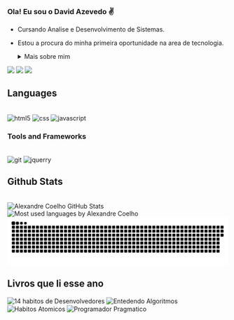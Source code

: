 
### Ola! Eu sou o David Azevedo ✌️
- Cursando Analise e Desenvolvimento de Sistemas.
- Estou a procura do minha primeira oportunidade na area de tecnologia.

   <details>
  <summary> Mais sobre mim</summary>

  - Atualmente estou em uma transição de carreira, saindo da área de enfermagem para o campo da tecnologia. Tenho 24 anos e possuo habilidades intermediárias em inglês e básicas em italiano. Estou empolgado para aplicar minha experiência em cuidado e atenção aos detalhes na área de tecnologia, especialmente em desenvolvimento de software e TI.
    
</details>


<div> 
  <a href="#" target="_blank"><img src="https://img.shields.io/badge/Portfolio-%23000000.svg?style=for-the-badge&logo=firefox&logoColor=#FF7139" target="_blank"></a>
  <a href="https://www.instagram.com/david.azvdo/" target="_blank"><img src="https://img.shields.io/badge/-Instagram-%23E4405F?style=for-the-badge&logo=instagram&logoColor=white" target="_blank"></a>
  <a href="https://www.linkedin.com/in/david-azevedo-568086157/"target="_blank" ><img src="https://img.shields.io/badge/-LinkedIn-%230077B5?style=for-the-badge&logo=linkedin&logoColor=white" target="_blank"></a> 
  
</div>



## Languages
<div style= "display: inline-block"> <br>
<img alt='html5' align="center" src='https://img.shields.io/badge/HTML5-E34F26?style=for-the-badge&logo=html5&logoColor=white'>
<img alt='css'  align="center" src='https://img.shields.io/badge/CSS3-1572B6?style=for-the-badge&logo=css3&logoColor=white'>
<img alt='javascript' align="center"  src='https://img.shields.io/badge/JavaScript-F7DF1E?style=for-the-badge&logo=javascript&logoColor=black'>
</div>

### Tools and Frameworks
<div style= "display: inline-block"> <br>
<img alt='git' align="center" src='https://img.shields.io/badge/GIT-E44C30?style=for-the-badge&logo=git&logoColor=white'>
<img alt='jquerry'  align="center" src='https://img.shields.io/badge/jQuery-0769AD?style=for-the-badge&logo=jquery&logoColor=white'>
</div>

## Github Stats
<div style= "display: inline-block"> <br>
  <img height="160em" width="400em" src="https://github-readme-stats.vercel.app/api?username=davidazvdo&show_icons=true&theme=dracula&include_all_commits=false&count_private=true" alt="Alexandre Coelho GitHub Stats"/>
  <img height="160em" width="400em" src="https://github-readme-stats.vercel.app/api/top-langs/?username=davidazvdo&layout=compact&langs_count=6&theme=dracula" alt="Most used languages by Alexandre Coelho"/>
</div>


<picture align="center">
  <source media="(prefers-color-scheme: dark)" srcset="https://raw.githubusercontent.com/davidazvdo/davidazvdo/output/github-contribution-grid-snake-dark.svg">
  <source media="(prefers-color-scheme: dark)" srcset="https://raw.githubusercontent.com/davidazvdo/davidazvdo/output/github-contribution-grid-snake-dark.svg">
  <img align="center" alt="github contribution grid snake animation" src="https://raw.githubusercontent.com/davidazvdo/davidazvdo/output/github-contribution-grid-snake.svg">
</picture>

## Livros que li esse ano 

<div style= "display: inline-block">
<img alt='14 habitos de Desenvolvedores' align="center" width='134px' src='https://m.media-amazon.com/images/I/71QkHuZFf8L._SY425_.jpg'>
<img alt='Entedendo Algoritmos' align="center" width='150px' src='https://m.media-amazon.com/images/I/91z0+pX2AkL._AC_UY327_FMwebp_QL65_.jpg'>
<img alt='Habitos Atomicos' align="center" width='150px' src='https://m.media-amazon.com/images/I/51TL4nFsLuL._SY445_SX342_.jpg'>
<img alt='Programador Pragmatico' align="center" width='150px' src='https://m.media-amazon.com/images/I/61hewOW+8zL._AC_UY327_FMwebp_QL65_.jpg'>
   
</div>





